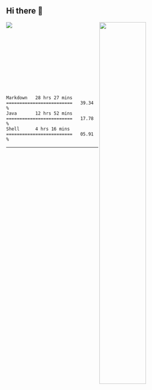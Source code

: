 ## Hi there 👋

[<img align="right" width="50%" src="https://github-readme-stats-ouuan.vercel.app/api?username=nine0703&theme=right&show_icons=true">](https://metrics.lecoq.io/nine0703?template=classic)
![](https://github-readme-stats.vercel.app/api?username=nine0703&theme=dark)

<br/>	
<br/>	
<br/>	
<br/>	
<br/>	
<br/>	
<br/>	
<br/>	
<br/>	

<!--START_SECTION:waka-->
```text
Markdown   28 hrs 27 mins  =========================   39.34 % 
Java       12 hrs 52 mins  =========================   17.78 % 
Shell      4 hrs 16 mins   =========================   05.91 % 
```
<!--END_SECTION:waka-->

---
